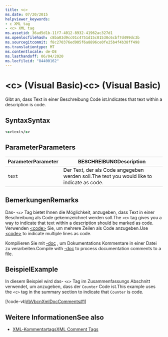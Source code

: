 ```yaml
---
title: <c>
ms.date: 07/20/2015
helpviewer_keywords:
- c XML tag
- <c> XML tag
ms.assetid: 36ad5d1b-11f7-4012-8932-41962ac327d1
ms.openlocfilehash: c8ba03d9cc01c4751d15c01530c6cbf7d499dc3b
ms.sourcegitcommit: f8c270376ed905f6a8896ce0fe25b4f4b38ff498
ms.translationtype: MT
ms.contentlocale: de-DE
ms.lasthandoff: 06/04/2020
ms.locfileid: "84400162"
---
```

# <a name="c-visual-basic"></a><span data-ttu-id="f46b0-101">\<c> (Visual Basic)</span><span class="sxs-lookup"><span data-stu-id="f46b0-101">\<c> (Visual Basic)</span></span>
<span data-ttu-id="f46b0-102">Gibt an, dass Text in einer Beschreibung Code ist.</span><span class="sxs-lookup"><span data-stu-id="f46b0-102">Indicates that text within a description is code.</span></span>  
  
## <a name="syntax"></a><span data-ttu-id="f46b0-103">Syntax</span><span class="sxs-lookup"><span data-stu-id="f46b0-103">Syntax</span></span>  
  
```xml  
<c>text</c>  
```  
  
## <a name="parameters"></a><span data-ttu-id="f46b0-104">Parameter</span><span class="sxs-lookup"><span data-stu-id="f46b0-104">Parameters</span></span>  
  
|<span data-ttu-id="f46b0-105">Parameter</span><span class="sxs-lookup"><span data-stu-id="f46b0-105">Parameter</span></span>|<span data-ttu-id="f46b0-106">BESCHREIBUNG</span><span class="sxs-lookup"><span data-stu-id="f46b0-106">Description</span></span>|  
|---|---|  
|`text`|<span data-ttu-id="f46b0-107">Der Text, der als Code angegeben werden soll.</span><span class="sxs-lookup"><span data-stu-id="f46b0-107">The text you would like to indicate as code.</span></span>|  
  
## <a name="remarks"></a><span data-ttu-id="f46b0-108">Bemerkungen</span><span class="sxs-lookup"><span data-stu-id="f46b0-108">Remarks</span></span>  
 <span data-ttu-id="f46b0-109">Das- `<c>` Tag bietet Ihnen die Möglichkeit, anzugeben, dass Text in einer Beschreibung als Code gekennzeichnet werden soll.</span><span class="sxs-lookup"><span data-stu-id="f46b0-109">The `<c>` tag gives you a way to indicate that text within a description should be marked as code.</span></span> <span data-ttu-id="f46b0-110">Verwenden [\<code>](code.md) Sie, um mehrere Zeilen als Code anzugeben.</span><span class="sxs-lookup"><span data-stu-id="f46b0-110">Use [\<code>](code.md) to indicate multiple lines as code.</span></span>  
  
 <span data-ttu-id="f46b0-111">Kompilieren Sie mit [-doc](../../reference/command-line-compiler/doc.md) , um Dokumentations Kommentare in einer Datei zu verarbeiten.</span><span class="sxs-lookup"><span data-stu-id="f46b0-111">Compile with [-doc](../../reference/command-line-compiler/doc.md) to process documentation comments to a file.</span></span>  
  
## <a name="example"></a><span data-ttu-id="f46b0-112">Beispiel</span><span class="sxs-lookup"><span data-stu-id="f46b0-112">Example</span></span>  
 <span data-ttu-id="f46b0-113">In diesem Beispiel wird das- `<c>` Tag im Zusammenfassungs Abschnitt verwendet, um anzugeben, dass der `Counter` Code ist.</span><span class="sxs-lookup"><span data-stu-id="f46b0-113">This example uses the `<c>` tag in the summary section to indicate that `Counter` is code.</span></span>  
  
 [!code-vb[VbVbcnXmlDocComments#1](~/samples/snippets/visualbasic/VS_Snippets_VBCSharp/VbVbcnXmlDocComments/VB/Class1.vb#1)]  
  
## <a name="see-also"></a><span data-ttu-id="f46b0-114">Weitere Informationen</span><span class="sxs-lookup"><span data-stu-id="f46b0-114">See also</span></span>

- [<span data-ttu-id="f46b0-115">XML-Kommentartags</span><span class="sxs-lookup"><span data-stu-id="f46b0-115">XML Comment Tags</span></span>](index.md)
